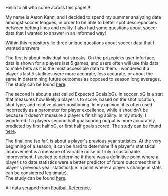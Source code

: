 Hello to all who come across this page!!!!

My name is Aaron Kann, and I decided to spend my summer analyzing data amongst soccer leagues, in order to be able to better spot descrepancies between betting lines and reality.  I also had some questions about soccer data that I wanted to answer in an informed way!

Within this repository lie three unique questions about soccer data that I wanted answers.  

The first is about individual hot streaks.  On the prizepicks user inferface, data is shown for a players last 5 games, and users often will use this data to make bets as it is the most accessible data to them.  I wondered if a player's last 5 statlines were more accurate, less accurate, or about the same in determining future outcomes as opposed to season long averages.
The study can be found [here](/data%20analyses/l5_v_total.ipynb).

The second is about a stat called Expected Goals(xG).  In soccer, xG is a stat that measures how likely a player is to score, based on the shot location, shot type, and relative player positioning.  In my opinion, it is often used incorrectly as a barometer for player excellence, while it shouldn't be because it doesn't measure a player's finishing ability.  In my study, I wondered if a players second half goalscoring output is more accurately predicted by first half xG, or first half goals scored.
The study can be found [here](/data%20analyses/xg_vs_g.ipynb).

The final one (so far) is about a player's previous year statistics.  At the very beginning of a season, it can be hard to determine if a player's statistical improvement is a measure of variable noise or truly a sustainable improvement.  I seeked to determine if there was a definitive point where a player's to date statistics were a better predictor of future outcomes than a player's previous year statistics(i.e. a point where a player's change in stats can be considered legitimate).  
The study can be found [here](/data%20analyses/prev_vs_ytd.ipynb).

All data scraped from [Football Reference](https://fbref.com/en/).

